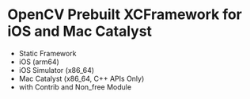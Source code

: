 # OpenCV Prebuilt XCFramework for iOS and Mac Catalyst

 - Static Framework
 - iOS (arm64)
 - iOS Simulator (x86_64)
 - Mac Catalyst (x86_64, C++ APIs Only)
 - with Contrib and Non_free Module